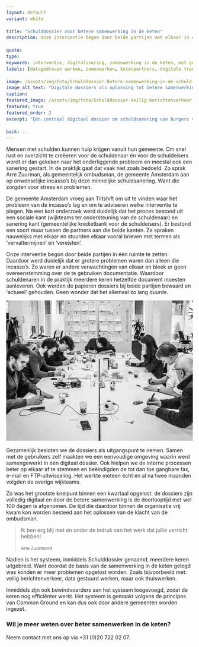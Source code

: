 ```yaml
---
layout: default
variant: white

title: "Schulddossier voor betere samenwerking in de keten"
description: Onze interventie begon door beide partijen met elkaar in één ruimte te zetten. Daardoor werd duidelijk dat er grotere problemen waren dan alleen de incasso’s. Met de gebruikers maakten we een eenvoudige omgeving waarin werd samengewerkt in één digitaal dossier, waardoor de doorlooptijd met wel 100 dagen is afgenomen.

quote:
type:
keywords: interventie, digitalisering, samenwerking in de keten, met gebruikers, maak het echt, datagedreevn werken, digitale transitie
labels: [datagedreven werken, samenwerken, ketenpartners, digitale transitie]

image: /assets/img/foto/Schulddossier-Betere-samenwerking-in-de-schuld-keten.jpg
image_alt_text: "Digitale dossiers als oplossing tot betere samenwerking in de schuldhulpverlening keten"
caption:
featured_image: /assets/img/foto/Schulddossier-Veilig-berichtenverkeer-in-schuld-keten.jpg
featured: true
featured_order: 2
excerpt: "Eén centraal digitaal dossier om schuldsanering van burgers veilig en sneller te laten verlopen. Waardoor de doorlooptijd met wel 100 dagen is afgenomen."

back: ..
---
```

Mensen met schulden kunnen hulp krijgen vanuit hun gemeente. Om snel rust en overzicht te creëeren voor de schuldenaar én voor de schuldeisers wordt er dan gekeken naar het onderliggende probleem en meestal ook een sanering gestart. In de praktijk gaat dat vaak niet zoals bedoeld. Zo sprak Arre Zuurman, als gemeentelijk ombudsman, de gemeente Amsterdam aan op onwenselijke incasso’s bij deze minnelijke schuldsanering. Want die zorgden voor stress en problemen.

De gemeente Amsterdam vroeg aan Tiltshift om uit te vinden waar het probleem van de incasso’s lag en om te adviseren welke interventie te plegen. Na een kort onderzoek werd duidelijk dat het proces bestond uit een sociale kant (wijkteams ter ondersteuning van de schuldenaar) en sanering kant (gemeentelijke kredietbank voor de schuldeisers). Er bestond een soort muur tussen de partners aan die beide kanten. Ze spraken nauwelijks met elkaar en stuurden elkaar vooral brieven met termen als ‘vervaltermijnen’ en ‘vereisten’.

Onze interventie begon door beide partijen in één ruimte te zetten. Daardoor werd duidelijk dat er grotere problemen waren dan alleen die incasso’s. Zo waren er andere verwachtingen van elkaar en bleek er geen overeenstemming over de te gebruiken documentatie. Waardoor schuldenaren in de praktijk meerdere keren hetzelfde document moesten aanleveren. Ook werden de papieren dossiers bij beide partijen bewaard en ‘actueel’ gehouden. Geen wonder dat het allemaal zo lang duurde.

<div class="article-image">
    <img src="/assets/img/foto/Schulddossier-Design-Thinking-Schulddienstverlening.jpg">
</div>

Gezamenlijk besloten we de dossiers als uitgangspunt te nemen. Samen met de gebruikers zelf maakten we een eenvoudige omgeving waarin werd samengewerkt in één digitaal dossier. Ook hielpen we de interne processen beter op elkaar af te stemmen en beëindigden de tot dan toe gangbare fax, e-mail en FTP-uitwisseling. Het werkte meteen écht en al na twee maanden volgden de overige wijkteams.

Zo was het grootste knelpunt binnen een kwartaal opgelost: de dossiers zijn volledig digitaal en door de betere samenwerking is de doorlooptijd met wel 100 dagen is afgenomen. De tijd die daardoor binnen de organisatie vrij kwam kon worden besteed aan het oplossen van de klacht van de ombudsman.

> Ik ben erg blij met en onder de indruk van het werk dat jullie verricht hebben!
>
><small>Arre Zuurmond</small>

Nadien is het systeem, inmiddels Schulddossier genaamd, meerdere keren uitgebreid. Want doordat de basis van de samenwerking in de keten gelegd was konden er meer problemen opgelost worden. Zoals bijvoorbeeld met: veilig berichtenverkeer, data gestuurd werken, maar ook thuiswerken.

Inmiddels zijn ook bewindvoerders aan het systeem toegevoegd, zodat de keten nog efficiënter werkt. Het systeem is gemaakt volgens de principes van Common Ground en kan dus ook door  andere gemeenten worden ingezet.

### Wil je meer weten over beter samenwerken in de keten?
Neem contact met ons op via +31 (0)20 722 02 07.
